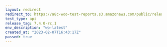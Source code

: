 ```yaml
---
layout: redirect
redirect_to: https://a8c-woo-test-reports.s3.amazonaws.com/public/release/7.4.0-rc.1/wp-latest/api/index.html
test_type: api
release_tag: 7.4.0-rc.1
env_description: "wp-latest"
created_at: "2023-02-07T16:43:17Z"
passed: true
---
```

